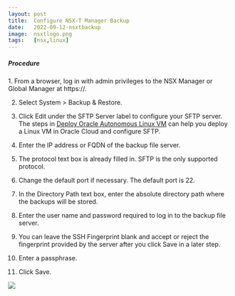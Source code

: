 ```yaml
---
layout: post
title:  Configure NSX-T Manager Backup
date:   2022-09-12-nsxtbackup
image:  nsxtlogo.png
tags:   [nsx,linux]
---
```

<h5>Procedure</h5>
1. From a browser, log in with admin privileges to the NSX Manager or Global Manager at https://<manager-ip-address>.

2. Select System > Backup & Restore.

3. Click Edit under the SFTP Server label to configure your SFTP server. 
   The steps in [Deploy Oracle Autonomous Linux VM](../2022-09-12-ocilinux) can help you deploy a Linux VM in Oracle Cloud and configure SFTP.

4. Enter the IP address or FQDN of the backup file server.

5. The protocol text box is already filled in. SFTP is the only supported protocol.

6. Change the default port if necessary. The default port is 22.

7. In the Directory Path text box, enter the absolute directory path where the backups will be stored.

8. Enter the user name and password required to log in to the backup file server.

9. You can leave the SSH Fingerprint blank and accept or reject the fingerprint provided by the server after you click Save in a later step.

10. Enter a passphrase.

11. Click Save.

![]({{site.baseurl}}/img/nsxtbackupscreen.png)